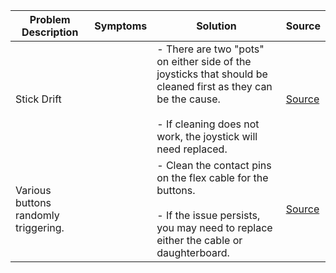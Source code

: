 | Problem Description                  | Symptoms | Solution                                                                                                                                                                           | Source                                          |
| ------------------------------------ | -------- | ---------------------------------------------------------------------------------------------------------------------------------------------------------------------------------- | ----------------------------------------------- |
| Stick Drift                          |          | - There are two "pots" on either side of the joysticks that should be cleaned first as they can be the cause.<br><br>- If cleaning does not work, the joystick will need replaced. | [Source](https://old.repair.wiki/w/DualShock_3) |
| Various buttons randomly triggering. |          | - Clean the contact pins on the flex cable for the buttons.<br><br>- If the issue persists, you may need to replace either the cable or daughterboard.                             | [Source](https://old.repair.wiki/w/DualShock_3) |
